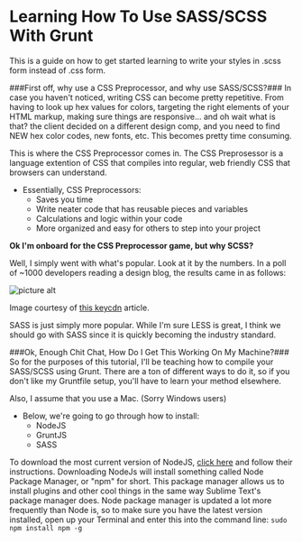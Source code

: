 # Learning How To Use SASS/SCSS With Grunt
This is a guide on how to get started learning to write your styles in .scss form instead of .css form.

###First off, why use a CSS Preprocessor, and why use SASS/SCSS?###
In case you haven't noticed, writing CSS can become pretty repetitive. From having to look up hex values for colors, targeting the right elements of your HTML markup, making sure things are responsive... and oh wait what is that? the client decided on a different design comp, and you need to find NEW hex color codes, new fonts, etc. This becomes pretty time consuming.

This is where the CSS Preprocessor comes in. The CSS Preprosessor is a language extention of CSS that compiles into regular, web friendly CSS that browsers can understand.

* Essentially, CSS Preprocessors:
  * Saves you time
  * Write neater code that has reusable pieces and variables
  * Calculations and logic within your code
  * More organized and easy for others to step into your project

__Ok I'm onboard for the CSS Preprocessor game, but why SCSS?__

Well, I simply went with what's popular. Look at it by the numbers.
In a poll of ~1000 developers reading a design blog, the results came in as follows:

![picture alt](https://blog.keycdn.com/blog/wp-content/uploads/2015/09/sass-vs-less-poll.webp)

Image courtesy of [this keycdn](https://www.keycdn.com/blog/sass-vs-less/) article.

SASS is just simply more popular. While I'm sure LESS is great, I think we should go with SASS since it is quickly becoming the industry standard.

###Ok, Enough Chit Chat, How Do I Get This Working On My Machine?###
So for the purposes of this tutorial, I'll be teaching how to compile your SASS/SCSS using Grunt. There are a ton of different ways to do it, so if you don't like my Gruntfile setup, you'll have to learn your method elsewhere.

Also, I assume that you use a Mac. (Sorry Windows users)

* Below, we're going to go through how to install:
  * NodeJS
  * GruntJS
  * SASS

To download the most current version of NodeJS, [click here](https://nodejs.org/en/) and follow their instructions.
Downloading NodeJs will install something called Node Package Manager, or "npm" for short. This package manager allows us to install plugins and other cool things in the same way Sublime Text's package manager does. Node package manager is updated a lot more frequently than Node is, so to make sure you have the latest version installed, open up your Terminal and enter this into the command line:
`sudo npm install npm -g`
